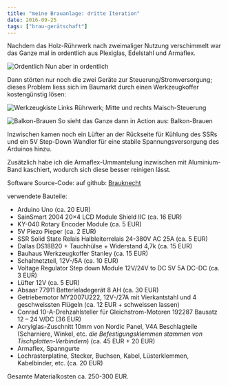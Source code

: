 ```yaml
---
title: "meine Brauanlage: dritte Iteration"
date: 2016-09-25
tags: ["brau-gerätschaft"]
---
```


Nachdem das Holz-Rührwerk nach zweimaliger Nutzung verschimmelt war das Ganze mal in ordentlich aus Plexiglas, Edelstahl und Armaflex.

![Ordentlich](/images/IMG_0219.jpg)
Nun aber in ordentlich

Dann störten nur noch die zwei Geräte zur Steuerung/Stromversorgung; dieses Problem liess sich im Baumarkt durch einen Werkzeugkoffer kostengünstig lösen:

![Werkzeugkiste](/images/IMG_4120.jpg)
Links Rührwerk; Mitte und rechts Maisch-Steuerung

![Balkon-Brauen](/images/IMG_4190.jpg)
So sieht das Ganze dann in Action aus: Balkon-Brauen

Inzwischen kamen noch ein Lüfter an der Rückseite für Kühlung des SSRs und ein 5V Step-Down Wandler für eine stabile Spannungsversorgung des Arduinos hinzu.

Zusätzlich habe ich die Armaflex-Ummantelung inzwischen mit Aluminium-Band kaschiert, wodurch sich diese besser reinigen lässt.

Software Source-Code: auf github: [Brauknecht](https://github.com/realholgi/brauknecht)

verwendete Bauteile:

- Arduino Uno (ca. 20 EUR)
- SainSmart 2004 20×4 LCD Module Shield IIC (ca. 16 EUR)
- KY-040 Rotary Encoder Module (ca. 5 EUR)
- 5V Piezo Pieper (ca. 2 EUR)
- SSR Solid State Relais Halbleiterrelais 24-380V AC 25A (ca. 5 EUR)
- Dallas DS18B20 + Tauchhülse + Widerstand 4,7k (ca. 15 EUR)
- Bauhaus Werkzeugkoffer Stanley (ca. 15 EUR)
- Schaltnetzteil, 12V-/5A (ca. 10 EUR)
- Voltage Regulator Step down Module 12V/24V to DC 5V 5A DC-DC (ca. 3 EUR)
- Lüfter 12V (ca. 5 EUR)
- Absaar 77911 Batterieladegerät 8 AH (ca. 30 EUR)
- Getriebemotor MY2007U222, 12V-/27A mit Vierkantstahl und 4 geschweissten Flügeln (ca. 12 EUR + schweissen lassen)
- Conrad 10-A-Drehzahlsteller für Gleichstrom-Motoren 192287 Bausatz 12 – 24 V/DC (36 EUR)
- Acrylglas-Zuschnitt 10mm von Nordic Panel, V4A Beschlagteile (Scharniere, Winkel, etc. *die Befestigungsklemmen stammen von Tischplatten-Verbindern*) (ca. 45 EUR + 20 EUR)
- Armaflex, Spanngurte
- Lochrasterplatine, Stecker, Buchsen, Kabel, Lüsterklemmen, Kabelbinder, etc. (ca. 20 EUR)

Gesamte Materialkosten ca. 250-300 EUR.


